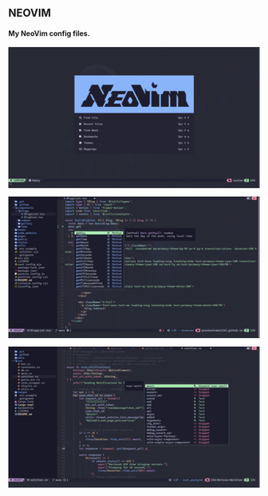 ## NEOVIM

#### My NeoVim config files.

![screenshots 1](https://raw.githubusercontent.com/prashantrahul141/.nvim/main/media/image-0.png)

![screenshots 2](https://raw.githubusercontent.com/prashantrahul141/.nvim/main/media/image-1.png)

![screenshots 3](https://raw.githubusercontent.com/prashantrahul141/.nvim/main/media/image-2.png)
